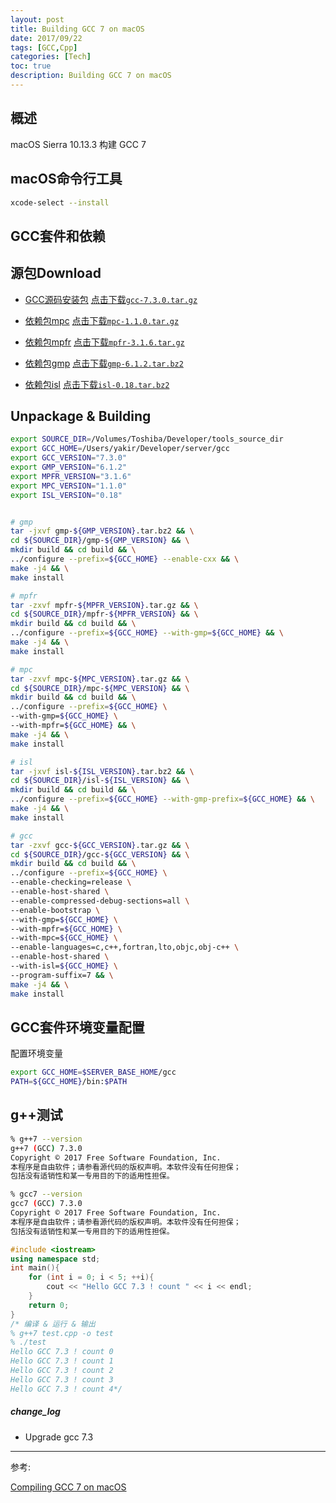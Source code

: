 ```yaml
---
layout: post
title: Building GCC 7 on macOS
date: 2017/09/22
tags: [GCC,Cpp]
categories: [Tech]
toc: true
description: Building GCC 7 on macOS
---
```


## 概述

macOS Sierra 10.13.3 构建 GCC 7

## macOS命令行工具

```bash
xcode-select --install
```

## GCC套件和依赖

## 源包Download
+ [GCC源码安装包](http://mirrors.ustc.edu.cn/gnu/gcc/)
  [点击下载`gcc-7.3.0.tar.gz`](http://mirrors.ustc.edu.cn/gnu/gcc/gcc-7.3.0/gcc-7.3.0.tar.gz)

+ [依赖包mpc](http://www.multiprecision.org/index.php?prog=mpc&page=download)
  [点击下载`mpc-1.1.0.tar.gz`](ftp://ftp.gnu.org/gnu/mpc/mpc-1.1.0.tar.gz)

+ [依赖包mpfr](http://www.mpfr.org/mpfr-current/#download)
  [点击下载`mpfr-3.1.6.tar.gz`](http://www.mpfr.org/mpfr-current/mpfr-3.1.6.tar.gz)

+ [依赖包gmp](https://gmplib.org)
  [点击下载`gmp-6.1.2.tar.bz2`](https://gmplib.org/download/gmp/gmp-6.1.2.tar.bz2)

+ [依赖包isl](ftp://gcc.gnu.org/pub/gcc/infrastructure/)
  [点击下载`isl-0.18.tar.bz2`](ftp://gcc.gnu.org/pub/gcc/infrastructure/isl-0.18.tar.bz2)

## Unpackage & Building

```bash
export SOURCE_DIR=/Volumes/Toshiba/Developer/tools_source_dir
export GCC_HOME=/Users/yakir/Developer/server/gcc
export GCC_VERSION="7.3.0"
export GMP_VERSION="6.1.2"
export MPFR_VERSION="3.1.6"
export MPC_VERSION="1.1.0"
export ISL_VERSION="0.18"


# gmp
tar -jxvf gmp-${GMP_VERSION}.tar.bz2 && \
cd ${SOURCE_DIR}/gmp-${GMP_VERSION} && \
mkdir build && cd build && \
../configure --prefix=${GCC_HOME} --enable-cxx && \
make -j4 && \
make install

# mpfr
tar -zxvf mpfr-${MPFR_VERSION}.tar.gz && \
cd ${SOURCE_DIR}/mpfr-${MPFR_VERSION} && \
mkdir build && cd build && \
../configure --prefix=${GCC_HOME} --with-gmp=${GCC_HOME} && \
make -j4 && \
make install

# mpc
tar -zxvf mpc-${MPC_VERSION}.tar.gz && \
cd ${SOURCE_DIR}/mpc-${MPC_VERSION} && \
mkdir build && cd build && \
../configure --prefix=${GCC_HOME} \
--with-gmp=${GCC_HOME} \
--with-mpfr=${GCC_HOME} && \
make -j4 && \
make install

# isl
tar -jxvf isl-${ISL_VERSION}.tar.bz2 && \
cd ${SOURCE_DIR}/isl-${ISL_VERSION} && \
mkdir build && cd build && \
../configure --prefix=${GCC_HOME} --with-gmp-prefix=${GCC_HOME} && \
make -j4 && \
make install

# gcc
tar -zxvf gcc-${GCC_VERSION}.tar.gz && \
cd ${SOURCE_DIR}/gcc-${GCC_VERSION} && \
mkdir build && cd build && \
../configure --prefix=${GCC_HOME} \
--enable-checking=release \
--enable-host-shared \
--enable-compressed-debug-sections=all \
--enable-bootstrap \
--with-gmp=${GCC_HOME} \
--with-mpfr=${GCC_HOME} \
--with-mpc=${GCC_HOME} \
--enable-languages=c,c++,fortran,lto,objc,obj-c++ \
--enable-host-shared \
--with-isl=${GCC_HOME} \
--program-suffix=7 && \
make -j4 && \
make install
```


## GCC套件环境变量配置

配置环境变量

```bash
export GCC_HOME=$SERVER_BASE_HOME/gcc
PATH=${GCC_HOME}/bin:$PATH
```


## g++测试

```bash
% g++7 --version
g++7 (GCC) 7.3.0
Copyright © 2017 Free Software Foundation, Inc.
本程序是自由软件；请参看源代码的版权声明。本软件没有任何担保；
包括没有适销性和某一专用目的下的适用性担保。

% gcc7 --version
gcc7 (GCC) 7.3.0
Copyright © 2017 Free Software Foundation, Inc.
本程序是自由软件；请参看源代码的版权声明。本软件没有任何担保；
包括没有适销性和某一专用目的下的适用性担保。
```

```cpp
#include <iostream>
using namespace std;
int main(){
	for (int i = 0; i < 5; ++i){
		cout << "Hello GCC 7.3 ! count " << i << endl;
	}
  	return 0;
}
/* 编译 & 运行 & 输出
% g++7 test.cpp -o test
% ./test 
Hello GCC 7.3 ! count 0
Hello GCC 7.3 ! count 1
Hello GCC 7.3 ! count 2
Hello GCC 7.3 ! count 3
Hello GCC 7.3 ! count 4*/
```

##### change_log

- Upgrade gcc 7.3

___

参考:

[Compiling GCC 7 on macOS](https://solarianprogrammer.com/2017/05/21/compiling-gcc-macos/)
